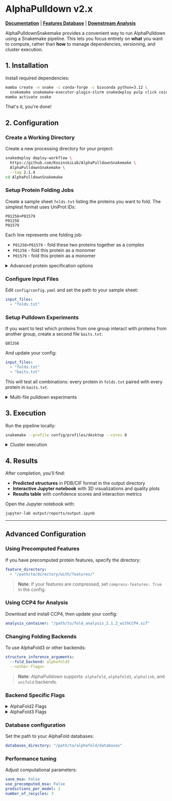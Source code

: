 # AlphaPulldown v2.x

**[Documentation](https://github.com/KosinskiLab/AlphaPulldown/wiki)** | **[Features Database](https://github.com/KosinskiLab/AlphaPulldown/wiki/Features-Database)** | **[Downstream Analysis](https://github.com/KosinskiLab/AlphaPulldown/wiki/Downstream-Analysis)**

AlphaPulldownSnakemake provides a convenient way to run AlphaPulldown using a Snakemake pipeline. This lets you focus entirely on **what** you want to compute, rather than **how** to manage dependencies, versioning, and cluster execution.

## 1. Installation

Install required dependencies:

```bash
mamba create -n snake -c conda-forge -c bioconda python=3.12 \
  snakemake snakemake-executor-plugin-slurm snakedeploy pulp click coincbc
mamba activate snake
```

That's it, you're done!

## 2. Configuration

### Create a Working Directory

Create a new processing directory for your project:

```bash
snakedeploy deploy-workflow \
  https://github.com/KosinskiLab/AlphaPulldownSnakemake \
  AlphaPulldownSnakemake \
  --tag 2.1.4
cd AlphaPulldownSnakemake
```

### Setup Protein Folding Jobs

Create a sample sheet `folds.txt` listing the proteins you want to fold. The simplest format uses UniProt IDs:

```
P01258+P01579
P01258
P01579
```

Each line represents one folding job:
- `P01258+P01579` - fold these two proteins together as a complex
- `P01258` - fold this protein as a monomer
- `P01579` - fold this protein as a monomer

<details>
<summary>Advanced protein specification options</summary>

You can also specify:
- **FASTA file paths** instead of UniProt IDs: `/path/to/protein.fasta`
- **Specific residue regions**: `Q8I2G6:1-100` (residues 1-100 only)
- **Multiple copies**: `Q8I2G6:2` (dimer of the same protein)
- **Combinations**: `Q8I2G6:2:1-100+Q8I5K4` (dimer of residues 1-100 plus another protein)

</details>

### Configure Input Files

Edit `config/config.yaml` and set the path to your sample sheet:

```yaml
input_files:
  - "folds.txt"
```

### Setup Pulldown Experiments

If you want to test which proteins from one group interact with proteins from another group, create a second file `baits.txt`:

```
Q8I2G6
```

And update your config:

```yaml
input_files:
  - "folds.txt"
  - "baits.txt"
```

This will test all combinations: every protein in `folds.txt` paired with every protein in `baits.txt`.

<details>
<summary>Multi-file pulldown experiments</summary>

You can extend this logic to create complex multi-partner interaction screens by adding more input files. For example, with three files:

```yaml
input_files:
  - "proteins_A.txt"  # 5 proteins
  - "proteins_B.txt"  # 3 proteins
  - "proteins_C.txt"  # 2 proteins
```

This will generate all possible combinations across the three groups, creating 5×3×2 = 30 different folding jobs. Each job will contain one protein from each file, allowing you to systematically explore higher-order protein complex formation.

**Note**: The number of combinations grows multiplicatively, so be mindful of computational costs with many files.

</details>

## 3. Execution

Run the pipeline locally:

```bash
snakemake --profile config/profiles/desktop --cores 8
```

<details>
<summary>Cluster execution</summary>

For running on a SLURM cluster, use the executor plugin:

```bash
screen -S snakemake_session
snakemake \
  --executor slurm \
  --profile config/profiles/slurm \
  --jobs 200 \
  --restart-times 5
```

Detach with `Ctrl + A` then `D`. Reattach later with `screen -r snakemake_session`.

</details>

## 4. Results

After completion, you'll find:
- **Predicted structures** in PDB/CIF format in the output directory
- **Interactive Jupyter notebook** with 3D visualizations and quality plots
- **Results table** with confidence scores and interaction metrics

Open the Jupyter notebook with:
```bash
jupyter-lab output/reports/output.ipynb
```

---

## Advanced Configuration

### Using Precomputed Features

If you have precomputed protein features, specify the directory:

```yaml
feature_directory:
  - "/path/to/directory/with/features/"
```

> **Note**: If your features are compressed, set `compress-features: True` in the config.

### Using CCP4 for Analysis

Download and install CCP4, then update your config:

```yaml
analysis_container: "/path/to/fold_analysis_2.1.2_withCCP4.sif"
```

### Changing Folding Backends

To use AlphaFold3 or other backends:

```yaml
structure_inference_arguments:
  --fold_backend: alphafold3
  --<other-flags>
```

> **Note**: AlphaPulldown supports: `alphafold`, `alphafold3`, `alphalink`, and `unifold` backends.

### Backend Specific Flags

<details>
<summary>AlphaFold2 Flags</summary>

```yaml
# Whether the result pickles are going to be gzipped.
  --compress_result_pickles: False

# Whether the result pickles are going to be removed.
  --remove_result_pickles: False

# The models to run the final relaxation step on. If `all`, all models are relaxed, which may be time consuming. If `best`, only the most confident model is relaxed. If `none`, relaxation is not run. Turning off relaxation might result in predictions with distracting stereochemical violations but might help in case you are having issues with the relaxation stage.
  --models_to_relax: None

# Whether to remove aligned_confidence_probs, distogram and masked_msa from pickles.
  --remove_keys_from_pickles: True

# Whether to convert predicted pdb files to modelcif format.
  --convert_to_modelcif: True

# Whether to allow resuming predictions from previous runs or start anew.
  --allow_resume: True

# Number of recycles
  --num_cycle: 3

# Number of predictions per model
  --num_predictions_per_model: 1

# Whether to pair the MSAs when constructing multimer objects.
  --pair_msa: True

# Whether to save features for multimeric object.
  --save_features_for_multimeric_object: False

# Do not use template features when modelling.
  --skip_templates: False

# Run predictions for each model with logarithmically distributed MSA depth.
  --msa_depth_scan: False

# Whether to use multimeric templates.
  --multimeric_template: False

# A list of names of models to use, e.g. model_2_multimer_v3 (default: all models).
  --model_names: None

# Number of sequences to use from the MSA (by default is taken from AF model config).
  --msa_depth: None

# Path to the text file with multimeric template instruction.
  --description_file: None

# Path to directory with multimeric template mmCIF files.
  --path_to_mmt: None

# A desired number of residues to pad.
  --desired_num_res: None

# A desired number of msa to pad.
  --desired_num_msa: None

# Run multiple JAX model evaluations to obtain a timing that excludes the compilation time, which should be more indicative of the time required for inferencing many proteins.
  --benchmark: False

# Choose preset model configuration - the monomer model, the monomer model with extra ensembling, monomer model with pTM head, or multimer model.
  --model_preset: monomer

# Change output directory to include a description of the fold as seen in previous alphapulldown versions
  --use_ap_style: False

# Whether to run Amber relaxation on GPU.
  --use_gpu_relax: True

# Whether to use dropout when inferring for more diverse predictions.
  --dropout: False

```
</details>

<details>
<summary>AlphaFold3 Flags</summary>

```yaml

# Path to a directory for the JAX compilation cache.
  --jax_compilation_cache_dir: None

# Strictly increasing order of token sizes for which to cache compilations. For any input with more tokens than the largest bucket size, a new bucket is created for exactly that number of tokens.
  --buckets: ['64', '128', '256', '512', '768', '1024', '1280', '1536', '2048', '2560', '3072', '3584', '4096', '4608', '5120']

# Flash attention implementation to use. 'triton' and 'cudnn' uses a Triton and cuDNN flash attention implementation, respectively. The Triton kernel is fastest and has been tested more thoroughly. The Triton and cuDNN kernels require Ampere GPUs or later. 'xla' uses an XLA attention implementation (no flash attention) and is portable across GPU devices.
  --flash_attention_implementation: triton

# Number of diffusion samples to generate.
  --num_diffusion_samples: 5 

# Number of seeds to use for inference. If set, only a single seed must be provided in the input JSON. AlphaFold 3 will then generate random seeds in sequence, starting from the single seed specified in the input JSON. The full input JSON produced by AlphaFold 3 will include the generated random seeds. If not set, AlphaFold 3 will use the seeds as provided in the input JSON.
  --num_seeds: None

# If set, save generated template mmCIFs to templates_debug/ during AF3 input prep.
  --debug_templates: False

# If set, dump featurised MSA arrays and final complex A3M before inference.
  --debug_msas: False

# Number of recycles to use during AF3 inference.
  --num_recycles: 10

# Whether to save final trunk single/pair embeddings in AF3 output.
  --save_embeddings: False

# Whether to save final distogram in AF3 output.
  --save_distogram: False
```

</details>

### Database configuration

Set the path to your AlphaFold databases:

```yaml
databases_directory: "/path/to/alphafold/databases"
```

### Performance tuning

Adjust computational parameters:

```yaml
save_msa: False
use_precomputed_msa: False
predictions_per_model: 1
number_of_recycles: 3
```
